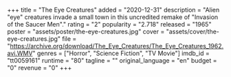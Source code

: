 +++
title = "The Eye Creatures"
added = "2020-12-31"
description = "Alien \"eye\" creatures invade a small town in this uncredited remake of \"Invasion of the Saucer Men\"."
rating = "2"
popularity = "2.718"
released = "1965"
poster = "assets/poster/the-eye-creatures.jpg"
cover = "assets/cover/the-eye-creatures.jpg"
file = "https://archive.org/download/The_Eye_Creatures/The_Eye_Creatures_1962.avi.WMV"
genres = ["Horror", "Science Fiction", "TV Movie"]
imdb_id = "tt0059161"
runtime = "80"
tagline = ""
original_language = "en"
budget = "0"
revenue = "0"
+++